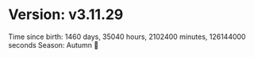 # Version: v3.11.29
Time since birth: 1460 days, 35040 hours, 2102400 minutes, 126144000 seconds
Season: Autumn 🍁
